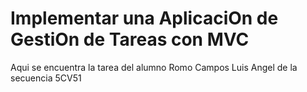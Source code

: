 # Implementar una AplicaciOn de GestiOn de Tareas con MVC
Aqui se encuentra la tarea del alumno Romo Campos Luis Angel de la secuencia 5CV51
